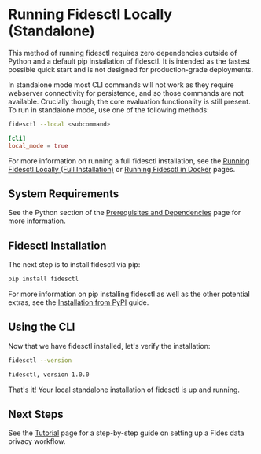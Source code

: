 # Running Fidesctl Locally (Standalone)

This method of running fidesctl requires zero dependencies outside of Python and a default pip installation of fidesctl. It is intended as the fastest possible quick start and is not designed for production-grade deployments.

In standalone mode most CLI commands will not work as they require webserver connectivity for persistence, and so those commands are not available. Crucially though, the core evaluation functionality is still present. To run in standalone mode, use one of the following methods:

```sh title="CLI flag"
fidesctl --local <subcommand>
```

```toml title="fidesctl.toml"
[cli]
local_mode = true
```

For more information on running a full fidesctl installation, see the [Running Fidesctl Locally (Full Installation)](local_full.md) or [Running Fidesctl in Docker](docker.md) pages.

## System Requirements

See the Python section of the [Prerequisites and Dependencies](../installation/prerequisites_dependencies.md) page for more information.

## Fidesctl Installation

The next step is to install fidesctl via pip:

```sh
pip install fidesctl
```

For more information on pip installing fidesctl as well as the other potential extras, see the [Installation from PyPI](../installation/pypi.md) guide.

## Using the CLI

Now that we have fidesctl installed, let's verify the installation:

```sh title="Command"
fidesctl --version
```

```txt title="Expected Output"
fidesctl, version 1.0.0
```

That's it! Your local standalone installation of fidesctl is up and running.

## Next Steps

See the [Tutorial](../tutorial/index.md) page for a step-by-step guide on setting up a Fides data privacy workflow.
